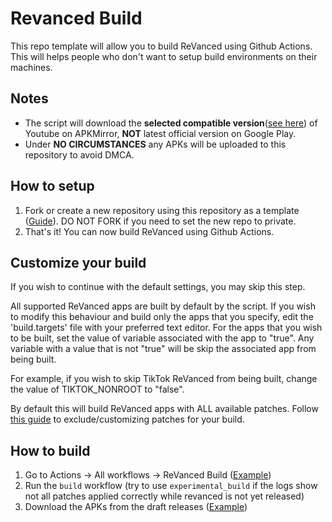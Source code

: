 # Revanced Build
This repo template will allow you to build ReVanced using Github Actions. This will helps people who don't want to setup build environments on their machines.

## Notes
- The script will download the **selected compatible version**([see here](versions.json)) of Youtube on APKMirror, **NOT** latest official version on Google Play.
- Under **NO CIRCUMSTANCES** any APKs will be uploaded to this repository to avoid DMCA.

## How to setup
1. Fork or create a new repository using this repository as a template ([Guide](https://docs.github.com/en/repositories/creating-and-managing-repositories/creating-a-repository-from-a-template)). DO NOT FORK if you need to set the new repo to private.
2. That's it! You can now build ReVanced using Github Actions.

## Customize your build
If you wish to continue with the default settings, you may skip this step.

All supported ReVanced apps are built by default by the script. If you wish to modify this behaviour and build only the apps that you specify, edit the 'build.targets' file with your preferred text editor. For the apps that you wish to be built, set the value of variable associated with the app to "true". Any variable with a value that is not "true" will be skip the associated app from being built.

For example, if you wish to skip TikTok ReVanced from being built, change the value of TIKTOK_NONROOT to "false".

By default this will build ReVanced apps with ALL available patches. Follow [this guide](PATCHES_GUIDE.md) to exclude/customizing patches for your build.

## How to build
1. Go to Actions -> All workflows -> ReVanced Build ([Example](images/workflow_run.png))
2. Run the `build` workflow (try to use `experimental_build` if the logs show not all patches applied correctly while revanced is not yet released)
3. Download the APKs from the draft releases ([Example](images/build_release.png))

